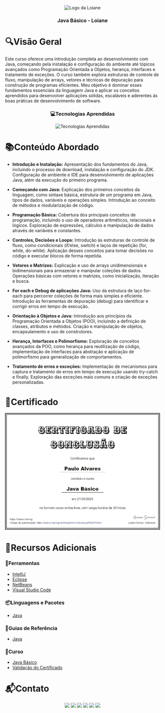 <div align="center">
  <img height="100px" src="https://iconsverse.vercel.app/icons?i=loiane" alt="Logo da Loiane" />
  <h3 align="center">Java Básico - Loiane</h3>
</div>

# 🔍Visão Geral
Este curso oferece uma introdução completa ao desenvolvimento com Java, começando pela instalação e configuração do ambiente até tópicos avançados como Programação Orientada a Objetos, herança, interfaces e tratamento de exceções. O curso também explora estruturas de controle de fluxo, manipulação de arrays, vetores e técnicas de depuração para construção de programas eficientes. Meu objetivo é dominar esses fundamentos essenciais da linguagem Java e aplicar os conceitos aprendidos para desenvolver aplicações sólidas, escaláveis e aderentes às boas práticas de desenvolvimento de software.
<div align="center">
  <h3> 💻Tecnologias Aprendidas</h3>
  <img src="https://iconsverse.vercel.app/icons?i=java" alt="Tecnologias Aprendidas">
</div>

# 📚Conteúdo Abordado
  * **Introdução e Instalação:** Apresentação dos fundamentos do Java, incluindo o processo de download, instalação e configuração do JDK. Configuração de ambiente e IDE para desenvolvimento de aplicações Java, além da execução do primeiro programa.

  * **Começando com Java:** Explicação dos primeiros conceitos da linguagem, como sintaxe básica, estrutura de um programa em Java, tipos de dados, variáveis e operações simples. Introdução ao conceito de métodos e modularização de código.

  * **Programação Básica:** Cobertura dos principais conceitos de programação, incluindo o uso de operadores aritméticos, relacionais e lógicos. Exploração de expressões, cálculos e manipulação de dados através de variáveis e constantes.

  * **Controles, Decisões e Loops:** Introdução às estruturas de controle de fluxo, como condicionais (if/else, switch) e laços de repetição (for, while, do-while). Aplicação desses conceitos para tomar decisões no código e executar blocos de forma repetida.

  * **Vetores e Matrizes:** Explicação e uso de arrays unidimensionais e bidimensionais para armazenar e manipular coleções de dados. Operações básicas com vetores e matrizes, como inicialização, iteração e busca.

  * **For each e Debug de aplicações Java:** Uso da estrutura de laço for-each para percorrer coleções de forma mais simples e eficiente. Introdução às ferramentas de depuração (debug) para identificar e corrigir erros em tempo de execução.

  * **Orientação à Objetos e Java:** Introdução aos princípios da Programação Orientada a Objetos (POO), incluindo a definição de classes, atributos e métodos. Criação e manipulação de objetos, encapsulamento e uso de construtores.

  * **Herança, Interfaces e Polimorfismo:** Exploração de conceitos avançados da POO, como herança para reutilização de código, implementação de interfaces para abstração e aplicação de polimorfismo para generalização de comportamentos.

  * **Tratamento de erros e exceções:** Implementação de mecanismos para captura e tratamento de erros em tempo de execução usando try-catch e finally. Exploração das exceções mais comuns e criação de exceções personalizadas.

# 🏅Certificado
<img src="assets/certificado.png" alt="Certificado do Curso">

# 🔗Recursos Adicionais
### 🔧Ferramentas
  - <a href="https://www.jetbrains.com/idea/download/">IntelliJ</a>
  - <a href="https://www.eclipse.org/downloads/packages/installer">Eclipse</a>
  - <a href="https://netbeans.apache.org/front/main/download/">NetBeans</a>
  - <a href="https://code.visualstudio.com/download">Visual Studio Code</a>

### 📦Linguagens e Pacotes
  - <a href="https://www.java.com/pt-BR/download/">Java</a>

### 📖Guias de Referência
  - <a href="https://docs.oracle.com/en/java/">Java</a>

### 📎Curso
  - <a href="https://loiane.training/curso/java-basico">Java Básico</a>
  - <a href="https://loiane.training/certificado/Hw7w05v5zLp0HAOPVw5Y">Validação do Certificado</a>

# 📬Contato
<div align="center"> 
  <a href="https://github.com/Paulo-Alvares"><img src="https://img.shields.io/badge/GitHub-000000?style=for-the-badge&logo=github&logoColor=white"></a>
  <a href = "mailto:pauloalvares66@gmail.com"><img src="https://img.shields.io/badge/Gmail-D14836?style=for-the-badge&logo=gmail&logoColor=white"></a>
  <a href="https://www.linkedin.com/in/paulo-alvares/"><img src="https://img.shields.io/badge/-LinkedIn-%230077B5?style=for-the-badge&logo=linkedin&logoColor=white"></a> 
  <a href="https://www.instagram.com/paulo_10111/"><img src="https://img.shields.io/badge/-Instagram-%23E4405F?style=for-the-badge&logo=instagram&logoColor=white"></a>
  <a href="https://www.facebook.com/paulogabriel.alvares"><img src="https://img.shields.io/badge/Facebook-1877F2?style=for-the-badge&logo=facebook&logoColor=white"></a>
  <a href="https://codepen.io/Poulos-Alvares"><img src="https://img.shields.io/badge/Codepen-000000?style=for-the-badge&logo=codepen&logoColor=white"></a>
</div>